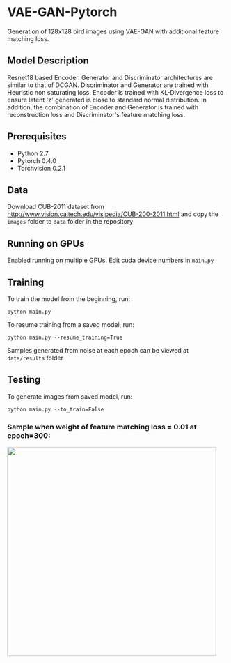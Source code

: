 # VAE-GAN-Pytorch
Generation of 128x128 bird images using VAE-GAN with additional feature matching loss.

## Model Description
Resnet18 based Encoder. Generator and Discriminator architectures are similar to that of DCGAN. Discriminator and Generator are trained with Heuristic non saturating loss. Encoder is trained with KL-Divergence loss to ensure latent 'z' generated is close to standard normal distribution. In addition, the combination of Encoder and Generator is trained with reconstruction loss and Discriminator's feature matching loss. 

## Prerequisites
* Python 2.7
* Pytorch 0.4.0
* Torchvision 0.2.1

## Data
Download CUB-2011 dataset from http://www.vision.caltech.edu/visipedia/CUB-200-2011.html and copy the ```images``` folder to ```data``` folder in the repository

## Running on GPUs
Enabled running on multiple GPUs. Edit cuda device numbers in ```main.py```

## Training
To train the model from the beginning, run:
```
python main.py
```
To resume training from a saved model, run:
```
python main.py --resume_training=True
```
Samples generated from noise at each epoch can be viewed at ```data/results``` folder

## Testing
To generate images from saved model, run:
```
python main.py --to_train=False
```
### Sample when weight of feature matching loss = 0.01 at epoch=300:
<img src="https://github.com/rohithreddy024/VAE-GAN-Pytorch/blob/master/imgs/sample_img.jpg" width="480">
